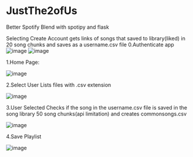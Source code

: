 # JustThe2ofUs
Better Spotify Blend with spotipy and flask


Selecting Create Account gets links of songs that saved to library(liked) in 20 song chunks and saves as a username.csv file 
0.Authenticate app ![image](https://user-images.githubusercontent.com/33425209/155609378-4f8a3785-b601-4ac4-a4c3-6ce89a0e36ff.png) ![image](https://user-images.githubusercontent.com/33425209/155609395-62c099a8-e1ef-4b95-bb7d-be2f8fe946da.png)


1.Home Page:


![image](https://user-images.githubusercontent.com/33425209/155606823-f2572226-920d-47d8-8e23-b9e0b8791707.png)

2.Select User 
Lists files with .csv extension


![image](https://user-images.githubusercontent.com/33425209/155607144-a7470633-3df2-439d-899a-dab7e2d8a5bb.png)


3.User Selected 
Checks if the song in the username.csv file is saved in the song library 50 song chunks(api limitation) and creates commonsongs.csv


![image](https://user-images.githubusercontent.com/33425209/155607656-9f313b40-1cca-4a53-9cbf-c2471d98c8ba.png)



4.Save Playlist


![image](https://user-images.githubusercontent.com/33425209/155608458-dc9b1ca7-def3-4a4e-b13c-056afffe0d20.png)

